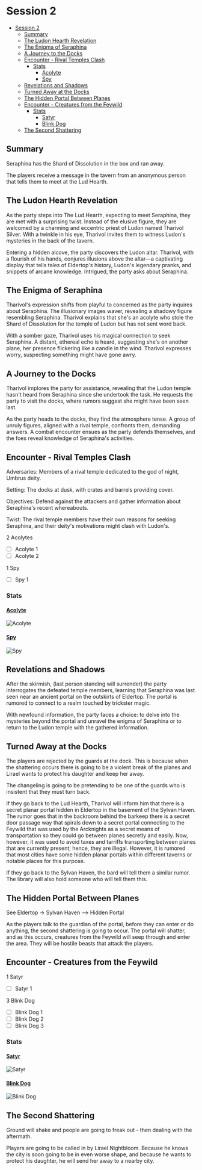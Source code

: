 # Session 2

- [Session 2](#session-2)
  - [Summary](#summary)
  - [The Ludon Hearth Revelation](#the-ludon-hearth-revelation)
  - [The Enigma of Seraphina](#the-enigma-of-seraphina)
  - [A Journey to the Docks](#a-journey-to-the-docks)
  - [Encounter - Rival Temples Clash](#encounter---rival-temples-clash)
    - [Stats](#stats)
      - [Acolyte](#acolyte)
      - [Spy](#spy)
  - [Revelations and Shadows](#revelations-and-shadows)
  - [Turned Away at the Docks](#turned-away-at-the-docks)
  - [The Hidden Portal Between Planes](#the-hidden-portal-between-planes)
  - [Encounter - Creatures from the Feywild](#encounter---creatures-from-the-feywild)
    - [Stats](#stats-1)
      - [Satyr](#satyr)
      - [Blink Dog](#blink-dog)
  - [The Second Shattering](#the-second-shattering)


## Summary

Seraphina has the Shard of Dissolution in the box and ran away. 

The players receive a message in the tavern from an anonymous person that tells them to meet at the Lud Hearth.


## The Ludon Hearth Revelation

As the party steps into The Lud Hearth, expecting to meet Seraphina, they are met with a surprising twist. Instead of the elusive figure, they are welcomed by a charming and eccentric priest of Ludon named Tharivol Silver. With a twinkle in his eye, Tharivol invites them to witness Ludon's mysteries in the back of the tavern.

Entering a hidden alcove, the party discovers the Ludon altar. Tharivol, with a flourish of his hands, conjures illusions above the altar—a captivating display that tells tales of Eldertop's history, Ludon's legendary pranks, and snippets of arcane knowledge. Intrigued, the party asks about Seraphina.

## The Enigma of Seraphina

Tharivol's expression shifts from playful to concerned as the party inquires about Seraphina. The illusionary images waver, revealing a shadowy figure resembling Seraphina. Tharivol explains that she's an acolyte who stole the Shard of Dissolution for the temple of Ludon but has not sent word back.

With a somber gaze, Tharivol uses his magical connection to seek Seraphina. A distant, ethereal echo is heard, suggesting she's on another plane, her presence flickering like a candle in the wind. Tharivol expresses worry, suspecting something might have gone awry.


## A Journey to the Docks

Tharivol implores the party for assistance, revealing that the Ludon temple hasn't heard from Seraphina since she undertook the task. He requests the party to visit the docks, where rumors suggest she might have been seen last.

As the party heads to the docks, they find the atmosphere tense. A group of unruly figures, aligned with a rival temple, confronts them, demanding answers. A combat encounter ensues as the party defends themselves, and the foes reveal knowledge of Seraphina's activities.

## Encounter - Rival Temples Clash

Adversaries: Members of a rival temple dedicated to the god of night, Umbrus deity.

Setting: The docks at dusk, with crates and barrels providing cover.

Objectives: Defend against the attackers and gather information about Seraphina's recent whereabouts.

Twist: The rival temple members have their own reasons for seeking Seraphina, and their deity's motivations might clash with Ludon's.

2 Acolytes

- [ ] Acolyte 1
- [ ] Acolyte 2

1 Spy

- [ ] Spy 1

### Stats

#### [Acolyte](https://www.dndbeyond.com/monsters/16763-acolyte)

![Acolyte](../../Resources/AcolyteStats.png)

#### [Spy](https://www.dndbeyond.com/monsters/17021-spy)

![Spy](../../Resources/SpyStats.png)

## Revelations and Shadows

After the skirmish, (last person standing will surrender) the party interrogates the defeated temple members, learning that Seraphina was last seen near an ancient portal on the outskirts of Eldertop. The portal is rumored to connect to a realm touched by trickster magic.

With newfound information, the party faces a choice: to delve into the mysteries beyond the portal and unravel the enigma of Seraphina or to return to the Ludon temple with the gathered information.


## Turned Away at the Docks

The players are rejected by the guards at the dock. This is because when the shattering occurs there is going to be a violent break of the planes and Lirael wants to protect his daughter and keep her away. 

The changeling is going to be pretending to be one of the guards who is insistent that they must turn back.

If they go back to the Lud Hearth, Tharivol will inform him that there is a secret planar portal hidden in Eldertop in the basement of the Sylvan Haven. The rumor goes that in the backroom behind the barkeep there is a secret door passage way that spirals down to a secret portal connecting to the Feywild that was used by the Arcknights as a secret means of transportation so they could go between planes secretly and easily. Now, however, it was used to avoid taxes and tarriffs transporting between planes that are currently present; hence, they are illegal. However, it is rumored that most cities have some hidden planar portals within different taverns or notable places for this purpose.  

If they go back to the Sylvan Haven, the bard will tell them a similar rumor. The library will also hold someone who will tell them this. 

## The Hidden Portal Between Planes

See Eldertop -> Sylvan Haven --> Hidden Portal


As the players talk to the guardian of the portal, before they can enter or do anything, the second shattering is going to occur. The portal will shatter, and as this occurs, creatures from the Feywild will seep through and enter the area. They will be hostile beasts that attack the players.

## Encounter - Creatures from the Feywild

1 Satyr

- [ ] Satyr 1

3 Blink Dog

- [ ] Blink Dog 1
- [ ] Blink Dog 2
- [ ] Blink Dog 3

### Stats

#### [Satyr](https://www.dndbeyond.com/monsters/17005-satyr)

![Satyr](../../Resources/SatyrStats.png)

#### [Blink Dog](https://www.dndbeyond.com/monsters/16809-blink-dog)

![Blink Dog](../../Resources/BlinkDogStats.png)


## The Second Shattering

Ground will shake and people are going to freak out - then dealing with the aftermath. 

Players are going to be called in by Lirael Nightbloom. Because he knows the city is soon going to be in even worse shape, and because he wants to protect his daughter, he will send her away to a nearby city. 




